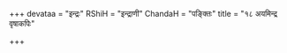 +++
devataa = "इन्द्रः"
RShiH = "इन्द्राणी"
ChandaH = "पङ्क्तिः"
title = "१८ अयमिन्द्र वृषाकपिः"

+++

